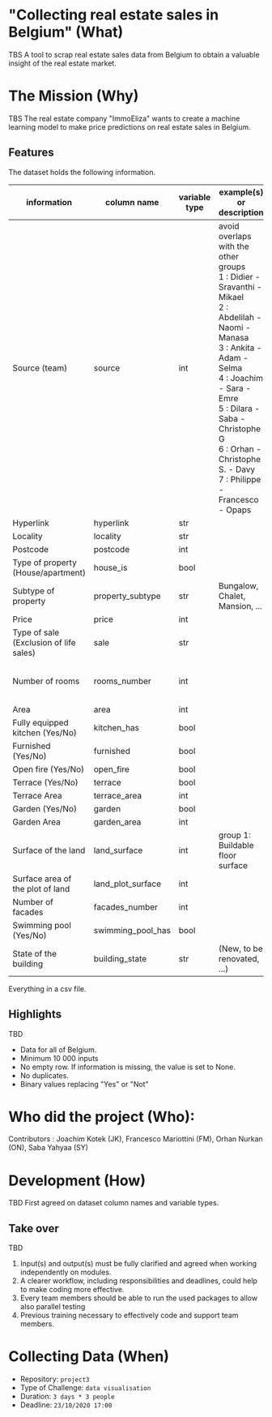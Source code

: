 # "Collecting real estate sales in Belgium" (What)
TBS
A tool to scrap real estate sales data from Belgium to obtain a valuable insight of the real estate market.

# The Mission (Why)
TBS
The real estate company "ImmoEliza" wants to create a machine learning model to make price predictions on real estate sales in Belgium. 

## Features 
The dataset holds the following information.

information|column name|variable type|example(s) or description|notes
---|---|---|---|---
Source (team)|source|int|avoid overlaps with the other groups <br> 1 : Didier - Sravanthi - Mikael <br> 2 : Abdelilah - Naomi - Manasa <br> 3 : Ankita - Adam - Selma <br> 4 : Joachim - Sara - Emre <br> 5 : Dilara - Saba - Christophe G <br> 6 : Orhan - Christophe S. - Davy <br> 7 : Philippe - Francesco - Opaps||
Hyperlink|hyperlink|str|||
Locality|locality|str|||
Postcode|postcode|int|||
Type of property (House/apartment)|house_is|bool|||
Subtype of property|property_subtype|str|Bungalow, Chalet, Mansion, ...||
Price|price|int|||
Type of sale (Exclusion of life sales)|sale|str||
Number of rooms|rooms_number|int||group 1: number of bedrooms
Area|area|int||
Fully equipped kitchen (Yes/No)|kitchen_has|bool||
Furnished (Yes/No)|furnished|bool||
Open fire (Yes/No)|open_fire|bool||
Terrace (Yes/No)|terrace|bool||
Terrace Area|terrace_area|int||
Garden (Yes/No)|garden|bool||
Garden Area|garden_area|int||
Surface of the land|land_surface|int|group 1: Buildable floor surface|
Surface area of the plot of land|land_plot_surface|int||
Number of facades|facades_number|int||
Swimming pool (Yes/No)|swimming_pool_has|bool||
State of the building|building_state|str|(New, to be renovated, ...)|

Everything in a csv file.

## Highlights
TBD
- Data for all of Belgium.
- Minimum 10 000 inputs
- No empty row. If information is missing, the value is set to None.
- No duplicates. 
- Binary values replacing "Yes" or "Not" 

# Who did the project (Who):
Contributors : Joachim Kotek (JK), Francesco Mariottini (FM), Orhan Nurkan (ON), Saba Yahyaa (SY)

# Development (How)
TBD
First agreed on dataset column names and variable types.

## Take over
TBD
1. Input(s) and output(s) must be fully clarified and agreed when working independently on modules.
1. A clearer workflow, including responsibilities and deadlines, could help to make coding more effective.
1. Every team members should be able to run the used packages to allow also parallel testing
1. Previous training necessary to effectively code and support team members.

# Collecting Data (When)
- Repository: `project3`
- Type of Challenge: `data visualisation`
- Duration: `3 days * 3 people` 
- Deadline: `23/10/2020 17:00`




